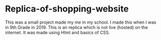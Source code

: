 # Replica-of-shopping-website
This was a small project made my me in my school. I made this when I was in 9th Grade in 2019. This is an replica which is not live (hosted) on the internet. It was made using Html and basics of CSS.

